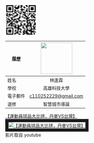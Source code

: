 <img src="exported_qrcode_image_600 (1).png" width=100 height=100/>

|      履歷        |<img src="https://avatars.githubusercontent.com/u/22648375?v=4" width=100 height=100/>|
| ---------------- |:-----------------------------:|
| 姓名             | 林逢霖                  |
| 學校             | 高雄科技大學                  |
| 電子郵件         | c110252229@gmail.com        |
| 選修             | 智慧城市導論                  |

<a href="https://www.youtube.com/watch?v=Kb6b92Lb-yA" target="_blank">【運動員球品大比拼，丹麥VS台灣】</a>
<br>
<a href="https://www.youtube.com/watch?v=Kb6b92Lb-yA" target="_blank"><img src="http://img.youtube.com/vi/Kb6b92Lb-yA/0.jpg" 
alt="【運動員球品大比拼，丹麥VS台灣】" width="800" height="500" border="10" /></a>
<br>影片取自 youtube
